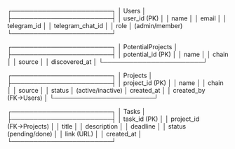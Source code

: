 ┌───────────────────────┐
│        Users           │
├───────────────────────┤
│ user_id (PK)          │
│ name                  │
│ email                 │
│ telegram_id           │
│ telegram_chat_id      │
│ role                  │  (admin/member)
└───────────────────────┘

┌───────────────────────┐
│  PotentialProjects     │
├───────────────────────┤
│ potential_id (PK)     │
│ name                  │
│ chain                 │
│ source                │
│ discovered_at         │
└───────────────────────┘

┌───────────────────────┐
│       Projects         │
├───────────────────────┤
│ project_id (PK)       │
│ name                  │
│ chain                 │
│ source                │
│ status                │  (active/inactive)
│ created_at            │
│ created_by (FK→Users) │
└───────────────────────┘

┌───────────────────────┐
│        Tasks           │
├───────────────────────┤
│ task_id (PK)          │
│ project_id (FK→Projects) │
│ title                 │
│ description           │
│ deadline              │
│ status (pending/done) │
│ link (URL)            │
│ created_at            │
└───────────────────────┘
